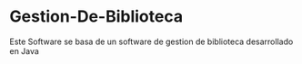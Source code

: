 # Gestion-De-Biblioteca
Este Software se basa de un software de gestion de biblioteca desarrollado en Java
